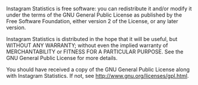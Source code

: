 Instagram Statistics is free software: you can redistribute it and/or modify
it under the terms of the GNU General Public License as published by
the Free Software Foundation, either version 2 of the License, or
any later version.
 
Instagram Statistics is distributed in the hope that it will be useful,
but WITHOUT ANY WARRANTY; without even the implied warranty of
MERCHANTABILITY or FITNESS FOR A PARTICULAR PURPOSE. See the
GNU General Public License for more details.
 
You should have received a copy of the GNU General Public License
along with Instagram Statistics. If not, see http://www.gnu.org/licenses/gpl.html.
